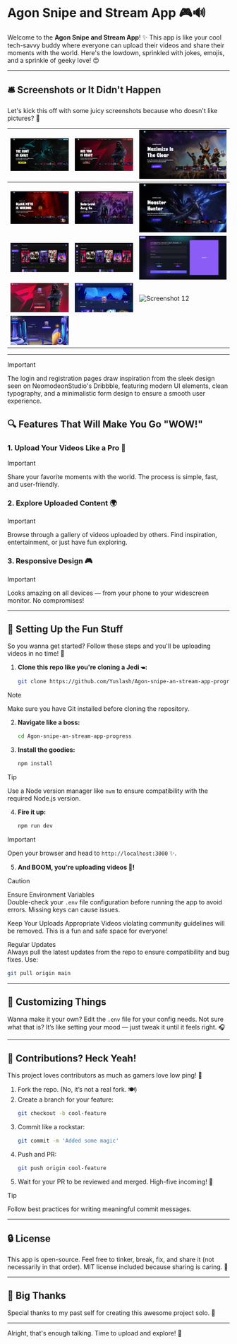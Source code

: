 

# Agon Snipe and Stream App 🎮🔊

Welcome to the **Agon Snipe and Stream App**! ✨ This app is like your cool tech-savvy buddy where everyone can upload their videos and share their moments with the world. Here's the lowdown, sprinkled with jokes, emojis, and a sprinkle of geeky love! 😍

---

## 🛎️ Screenshots or It Didn't Happen

Let's kick this off with some juicy screenshots because who doesn't like pictures? 📸

| ![Screenshot 1](./screenshots/screenshot1.png) | ![Screenshot 2](./screenshots/screenshot2.png) | ![Screenshot 3](./screenshots/screenshot3.png) |
| ------------------------------------------------ | ------------------------------------------------ | ------------------------------------------------ |
| ![Screenshot 4](./screenshots/screenshot4.png) | ![Screenshot 5](./screenshots/screenshot5.png) | ![Screenshot 6](./screenshots/screenshot6.png) |
| ![Screenshot 7](./screenshots/screenshot7.png) | ![Screenshot 8](./screenshots/screenshot8.png) | ![Screenshot 9](./screenshots/screenshot9.png) |
| ![Screenshot 10](./screenshots/screenshot10.png) | ![Screenshot 11](./screenshots/screenshot11.png) | ![Screenshot 12](./screenshots/screenshot12.png) |
| ![Screenshot 13](./screenshots/screenshot13.png) |                                                  |                                                  |

---

> [!IMPORTANT] 
> The login and registration pages draw inspiration from the sleek design seen on NeomodeonStudio's Dribbble, 
> featuring modern UI elements, clean typography, and a minimalistic form design 
> to ensure a smooth user experience.

## 🔍 Features That Will Make You Go "WOW!"

### 1. **Upload Your Videos Like a Pro 🎥**  
> [!IMPORTANT]  
> Share your favorite moments with the world. The process is simple, fast, and user-friendly.

### 2. **Explore Uploaded Content 🌍**  
> [!IMPORTANT]  
> Browse through a gallery of videos uploaded by others. Find inspiration, entertainment, or just have fun exploring.

### 3. **Responsive Design 🎮**  
> [!IMPORTANT]  
> Looks amazing on all devices — from your phone to your widescreen monitor. No compromises!

---

## 🔧 Setting Up the Fun Stuff

So you wanna get started? Follow these steps and you'll be uploading videos in no time! 🚀

1. **Clone this repo like you're cloning a Jedi 🖜:**  
   ```bash
   git clone https://github.com/Yuslash/Agon-snipe-an-stream-app-progress.git
   ```
> [!NOTE]  
> Make sure you have Git installed before cloning the repository.

2. **Navigate like a boss:**  
   ```bash
   cd Agon-snipe-an-stream-app-progress
   ```

3. **Install the goodies:**  
   ```bash
   npm install
   ```
> [!TIP]  
> Use a Node version manager like `nvm` to ensure compatibility with the required Node.js version.

4. **Fire it up:**  
   ```bash
   npm run dev
   ```
> [!IMPORTANT]  
> Open your browser and head to `http://localhost:3000` ✨.

5. **And BOOM, you're uploading videos 🎥!**  

> [!CAUTION] 
> Ensure Environment Variables  
> Double-check your `.env` file configuration before running the app to avoid errors. Missing keys can cause issues.
> 
> Keep Your Uploads Appropriate
> Videos violating community guidelines will be removed. This is a fun and safe space for everyone!  
>
> Regular Updates  
> Always pull the latest updates from the repo to ensure compatibility and bug fixes. Use:  
   ```bash
   git pull origin main
   ```

---

## 🎨 Customizing Things

Wanna make it your own? Edit the `.env` file for your config needs. Not sure what that is? It’s like setting your mood — just tweak it until it feels right. 🎧

---

## 🤜 Contributions? Heck Yeah!

This project loves contributors as much as gamers love low ping! 🎯

1. Fork the repo. (No, it’s not a real fork. 🍽️)  
2. Create a branch for your feature:  
   ```bash
   git checkout -b cool-feature
   ```  
3. Commit like a rockstar:  
   ```bash
   git commit -m 'Added some magic'
   ```  
4. Push and PR:  
   ```bash
   git push origin cool-feature
   ```  
5. Wait for your PR to be reviewed and merged. High-five incoming! 🤝  
> [!TIP]  
> Follow best practices for writing meaningful commit messages.

---

## 🔒 License

This app is open-source. Feel free to tinker, break, fix, and share it (not necessarily in that order). MIT license included because sharing is caring. 📄

---

## 🙌 Big Thanks

Special thanks to my past self for creating this awesome project solo. 🌟

---

Alright, that's enough talking. Time to upload and explore! 🚀